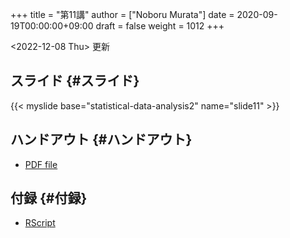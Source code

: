+++
title = "第11講"
author = ["Noboru Murata"]
date = 2020-09-19T00:00:00+09:00
draft = false
weight = 1012
+++

<span class="timestamp-wrapper"><span class="timestamp">&lt;2022-12-08 Thu&gt; </span></span> 更新


## スライド {#スライド}

{{< myslide base="statistical-data-analysis2" name="slide11" >}}


## ハンドアウト {#ハンドアウト}

-   [PDF file](https://noboru-murata.github.io/statistical-data-analysis2/pdfs/slide11.pdf)


## 付録 {#付録}

-   [RScript](https://noboru-murata.github.io/statistical-data-analysis2/code/slide11.R)
